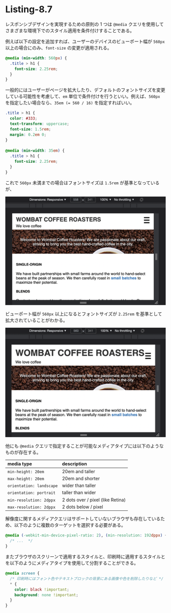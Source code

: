 # Listing-8.7

レスポンシブデザインを実現するための原則の 1 つは `@media` クエリを使用してさまざまな環境下でのスタイル適用を条件付けすることである。

例えば以下の設定を追加すれば、ユーザーのデバイスのビューポート幅が `560px` 以上の場合にのみ、`font-size` の変更が適用される。

```css
@media (min-width: 560px) {
  .title > h1 {
    font-size: 2.25rem;
  }
}
```

一般的にはユーザーがページを拡大したり、デフォルトのフォントサイズを変更している可能性を考慮して、`em` 単位で条件付けを行うといい。例えば、`560px` を指定したい場合なら、`35em (= 560 / 16)` を指定すればいい。

```css
.title > h1 {
  color: #333;
  text-transform: uppercase;
  font-size: 1.5rem;
  margin: 0.2em 0;
}

@media (min-width: 35em) {
  .title > h1 {
    font-size: 2.25rem;
  }
}
```

これで `560px` 未満までの場合はフォントサイズは `1.5rem` が基準となっているが、

![](assets/2021-10-27-08-39-12.png)

ビューポート幅が `560px` 以上になるとフォントサイズが `2.25rem` を基準として拡大されていることがわかる。

![](assets/2021-10-27-08-39-38.png)

他にも `@media` クエリで指定することが可能なメディアタイプには以下のようなものが存在する。

| media type               | description                       |
| :----------------------- | :-------------------------------- |
| `min-height: 20em`       | 20em and taller                   |
| `max-height: 20em`       | 20em and shorter                  |
| `orientation: landscape` | wider than taller                 |
| `orientation: portrait`  | taller than wider                 |
| `min-resolution: 2dppx`  | 2 dots over / pixel (like Retina) |
| `max-resolution: 2dppx`  | 2 dots below / pixel              |

解像度に関するメディアクエリはサポートしていないブラウザも存在しているため、以下のように複数のターゲットを選択する必要がある。

```css
@media (-webkit-min-device-pixel-ratio: 2), (min-resolution: 192dppx) {
  /* ...  */
}
```

またブラウザのスクリーンで適用するスタイルと、印刷時に適用するスタイルとを以下のようにメディアタイプを使用して分割することができる。

```css
@media screen {
  /* 印刷時にはフォント色やテキストブロックの背景にある画像や色を削除したりなど */
  * {
    color: black !important;
    background: none !important;
  }
}
```

